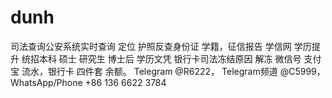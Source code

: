 # dunh
司法查询‍公安系统实时查询 定位 护照反查身份证 学籍，征信报告 学信网 学历提升 统招本科 硕士 研究生 博士后 学历文凭 银行卡司法冻结原因 解冻  微信号 支付宝 流水，银行卡 四件套 余额。 Telegram @R6222， Telegram频道 @C5999， WhatsApp/Phone +86 136 6622 3784

